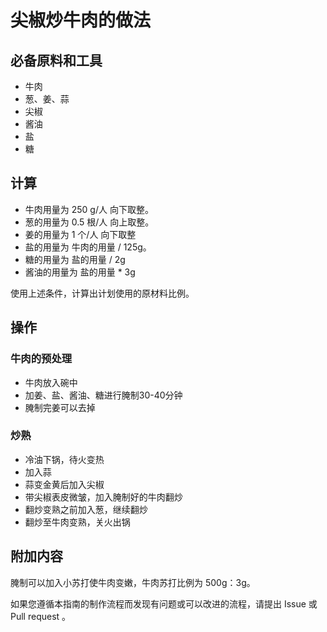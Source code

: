 # 尖椒炒牛肉的做法

## 必备原料和工具

* 牛肉
* 葱、姜、蒜
* 尖椒
* 酱油
* 盐
* 糖

## 计算

* 牛肉用量为 250 g/人 向下取整。
* 葱的用量为 0.5 根/人 向上取整。
* 姜的用量为 1 个/人 向下取整
* 盐的用量为 牛肉的用量 / 125g。
* 糖的用量为 盐的用量 / 2g
* 酱油的用量为 盐的用量 * 3g

使用上述条件，计算出计划使用的原材料比例。

## 操作

### 牛肉的预处理

* 牛肉放入碗中
* 加姜、盐、酱油、糖进行腌制30-40分钟
* 腌制完姜可以去掉


### 炒熟

* 冷油下锅，待火变热
* 加入蒜
* 蒜变金黄后加入尖椒
* 带尖椒表皮微皱，加入腌制好的牛肉翻炒
* 翻炒变熟之前加入葱，继续翻炒
* 翻炒至牛肉变熟，关火出锅



## 附加内容

腌制可以加入小苏打使牛肉变嫩，牛肉苏打比例为 500g：3g。

如果您遵循本指南的制作流程而发现有问题或可以改进的流程，请提出 Issue 或 Pull request 。